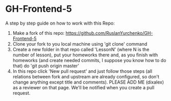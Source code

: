 # GH-Frontend-5

A step by step guide on how to work with this Repo:

1. Make a fork of this repo: https://github.com/RuslanYurchenko/GH-Frontend-5
2. Clone your fork to you local machine using 'git clone' command
3. Create a new folder in that repo called 'LessonN' (where N is the number of lesson), 
   put your homeworks there and, as you finish with homeworks (and create needed commits, I suppose you know how to do that)
   do 'git push origin master'
4. In this repo click 'New pull request' and just follow those steps
   (all relations between fork and upstream are already configured, so don't change anything except title and comments).
   PLEASE ADD ME (dixalex) as a reviewer on that page. We'll be notified when you create a pull request.
